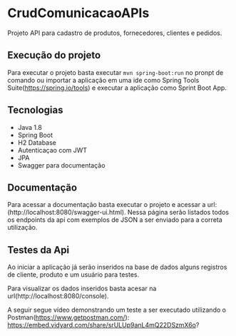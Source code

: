 # CrudComunicacaoAPIs

Projeto API para cadastro de produtos, fornecedores, clientes e pedidos.

## Execução do projeto

Para executar o projeto basta executar `mvn spring-boot:run` no pronpt de comando ou importar a aplicação em uma ide como Spring Tools Suite(https://spring.io/tools) e executar a aplicação como Sprint Boot App.


## Tecnologias

 - Java 1.8
 - Spring Boot 
 - H2 Database
 - Autenticaçao com JWT
 - JPA 
 - Swagger para documentação
 
 ## Documentação
 
 Para acessar a documentação basta executar o projeto e acessar a url: (http://localhost:8080/swagger-ui.html).
 Nessa página serão listados todos os endpoints da api com exemplos de JSON a ser enviado para a correta utilização.
 
 ## Testes da Api
 
 Ao iniciar a aplicação já serão inseridos na base de dados alguns registros de cliente, produto e um usuário para testes. 
 
 Para visualizar os dados inseridos basta acesar na url(http://localhost:8080/console).
 
 A seguir segue vídeo demonstrando um teste a ser executado utilizando o Postman(https://www.getpostman.com/):
 https://embed.vidyard.com/share/srULUp9anL4mQ22DSzmX6o?
 
